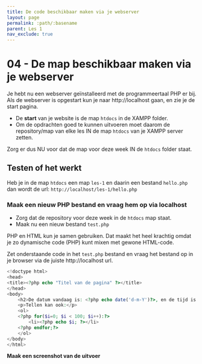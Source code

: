 ```yaml
---
title: De code beschikbaar maken via je webserver
layout: page
permalink: :path/:basename
parent: Les 1
nav_exclude: true
---
```


# 04 - De map beschikbaar maken via je webserver

Je hebt nu een webserver geïnstalleerd met de programmeertaal PHP er bij.  
Als de webserver is opgestart kun je naar http://localhost gaan, en zie je de start pagina.

- De **start** van je website is de map `htdocs` in de XAMPP folder. 
- Om de opdrachten goed te kunnen uitvoeren moet daarom de repository/map van elke les IN de map `htdocs` van je XAMPP server zetten.

Zorg er dus NU voor dat de map voor deze week IN de `htdocs` folder staat.

## Testen of het werkt

Heb je in de map `htdocs` een map `les-1` en daarin een bestand `hello.php` dan wordt de url: `http://localhost/les-1/hello.php`

### Maak een nieuw PHP bestand en vraag hem op via localhost

- Zorg dat de repository voor deze week in de `htdocs` map staat.
- Maak nu een nieuw bestand `test.php`

PHP en HTML kun je samen gebruiken. Dat maakt het heel krachtig omdat je zo dynamische code (PHP) kunt mixen
met gewone HTML-code.

Zet onderstaande code in het `test.php` bestand en vraag het bestand op in je browser via de juiste http://localhost url.

```php
<!doctype html>
<head>
<title><?php echo "Titel van de pagina" ?></title>
</head>
<body>
    <h2>De datum vandaag is: <?php echo date('d-m-Y')?>, en de tijd is <?php echo date("H:i")?> uur.
    <p>Tellen kan ook:</p>
    <ol> 
    <?php for($i=0; $i < 100; $i++):?>
        <li><?php echo $i; ?></li>
    <?php endfor;?>
    </ol>
</body>
</html>
```

**Maak een screenshot van de uitvoer**



 



